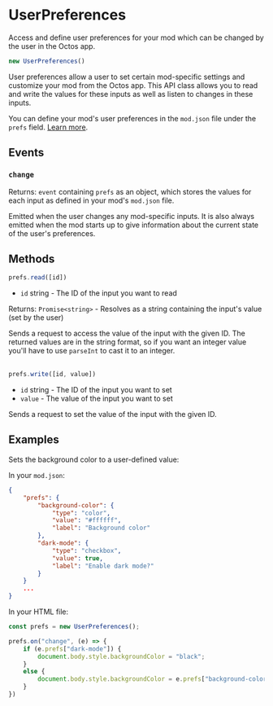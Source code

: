 # UserPreferences

Access and define user preferences for your mod which can be changed by the user in the Octos app.

```js
new UserPreferences()
```

User preferences allow a user to set certain mod-specific settings and customize your mod from the Octos app. This API class allows you to read and write the values for these inputs as well as listen to changes in these inputs.

You can define your mod's user preferences in the `mod.json` file under the `prefs` field. [Learn more](?t=mod-json#prefs).

## Events

### `change`

Returns: `event` containing `prefs` as an object, which stores the values for each input as defined in your mod's `mod.json` file.

Emitted when the user changes any mod-specific inputs. It is also always emitted when the mod starts up to give information about the current state of the user's preferences.

## Methods

```js
prefs.read([id])
```

- `id` string - The ID of the input you want to read

Returns: `Promise<string>` - Resolves as a string containing the input's value (set by the user)

Sends a request to access the value of the input with the given ID. The returned values are in the string format, so if you want an integer value you'll have to use `parseInt` to cast it to an integer.
<br><br>
```js
prefs.write([id, value])
```

- `id` string - The ID of the input you want to set
- `value` - The value of the input you want to set

Sends a request to set the value of the input with the given ID.

## Examples

Sets the background color to a user-defined value:

In your `mod.json`:
```json
{
    "prefs": {
        "background-color": {
            "type": "color",
            "value": "#ffffff",
            "label": "Background color"
        },
        "dark-mode": {
            "type": "checkbox",
            "value": true,
            "label": "Enable dark mode?"
        }
    }
    ...
}
```

In your HTML file:
```js
const prefs = new UserPreferences();

prefs.on("change", (e) => {
    if (e.prefs["dark-mode"]) {
        document.body.style.backgroundColor = "black";
    }
    else {
        document.body.style.backgroundColor = e.prefs["background-color"]
    }
})
```